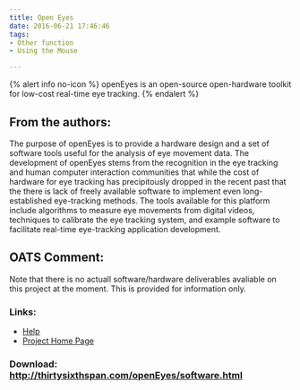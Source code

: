 ```yaml
---
title: Open Eyes
date: 2016-06-21 17:46:46
tags: 
- Other function
- Using the Mouse

---
```


{% alert info no-icon %}
openEyes is an open-source open-hardware toolkit for low-cost real-time eye tracking.
{% endalert %}

<!-- more -->

From the authors:
-----------------

The purpose of openEyes is to provide a hardware design and a set of software tools useful for the analysis of eye movement data. The development of openEyes stems from the recognition in the eye tracking and human computer interaction communities that while the cost of hardware for eye tracking has precipitously dropped in the recent past that the there is lack of freely available software to implement even long-established eye-tracking methods. The tools available for this platform include algorithms to measure eye movements from digital videos, techniques to calibrate the eye tracking system, and example software to facilitate real-time eye-tracking application development.

  
  
OATS Comment:
-------------

Note that there is no actuall software/hardware deliverables avaliable on this project at the moment. This is provided for information only.

### Links:
- <a href="http://www.oatsoft.org/Software/open-eyes/help">Help</a>
- <a href="http://thirtysixthspan.com/openEyes/software.html">Project Home Page</a>

### Download: http://thirtysixthspan.com/openEyes/software.html 